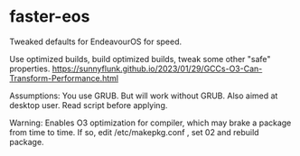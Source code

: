 # faster-eos
Tweaked defaults for EndeavourOS for speed.

Use optimized builds, build optimized builds, tweak some other "safe" properties.
https://sunnyflunk.github.io/2023/01/29/GCCs-O3-Can-Transform-Performance.html

Assumptions: You use GRUB. But will work without GRUB. Also aimed at desktop user. Read script before applying.

Warning: Enables O3 optimization for compiler, which may brake a package from time to time. If so, edit /etc/makepkg.conf
, set 02 and rebuild package.
